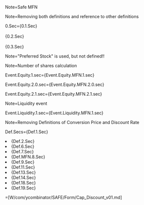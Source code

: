 Note=Safe MFN

Note=Removing both definitions and reference to other definitions

0.Sec={0.1.Sec}<br><br>{0.2.Sec}<br><br>{0.3.Sec}

Note="Preferred Stock" is used, but not defined!!

Note=Number of shares calculation

Event.Equity.1.sec={Event.Equity.MFN.1.sec}

Event.Equity.2.0.sec={Event.Equity.MFN.2.0.sec}

Event.Equity.2.1.sec={Event.Equity.MFN.2.1.sec}

Note=Liquidity event

Event.Liquidity.1.sec={Event.Liquidity.MFN.1.sec}

Note=Removing Definitions of Conversion Price and Discount Rate

Def.Secs={Def.1.Sec}<li>{Def.2.Sec}<li>{Def.6.Sec}<li>{Def.7.Sec}<li>{Def.MFN.8.Sec}<li>{Def.9.Sec}<li>{Def.11.Sec}<li>{Def.13.Sec}<li>{Def.14.Sec}<li>{Def.18.Sec}<li>{Def.19.Sec}

=[W/com/ycombinator/SAFE/Form/Cap_Discount_v01.md]